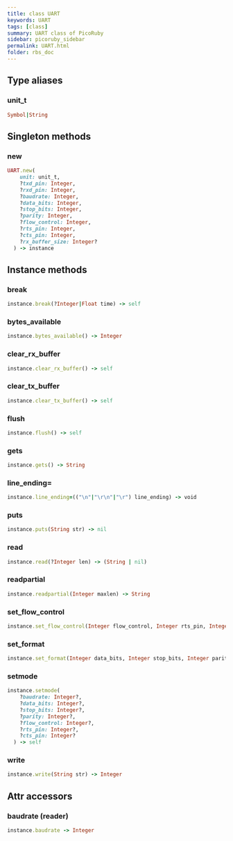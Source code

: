 ```yaml
---
title: class UART
keywords: UART
tags: [class]
summary: UART class of PicoRuby
sidebar: picoruby_sidebar
permalink: UART.html
folder: rbs_doc
---
```

## Type aliases
### unit_t
```ruby
Symbol|String
```
## Singleton methods
### new

```ruby
UART.new(
    unit: unit_t,
    ?txd_pin: Integer,
    ?rxd_pin: Integer,
    ?baudrate: Integer,
    ?data_bits: Integer,
    ?stop_bits: Integer,
    ?parity: Integer,
    ?flow_control: Integer,
    ?rts_pin: Integer,
    ?cts_pin: Integer,
    ?rx_buffer_size: Integer?
  ) -> instance
```
## Instance methods
### break

```ruby
instance.break(?Integer|Float time) -> self
```
### bytes_available

```ruby
instance.bytes_available() -> Integer
```
### clear_rx_buffer

```ruby
instance.clear_rx_buffer() -> self
```
### clear_tx_buffer

```ruby
instance.clear_tx_buffer() -> self
```
### flush

```ruby
instance.flush() -> self
```
### gets

```ruby
instance.gets() -> String
```
### line_ending=

```ruby
instance.line_ending=(("\n"|"\r\n"|"\r") line_ending) -> void
```
### puts

```ruby
instance.puts(String str) -> nil
```
### read

```ruby
instance.read(?Integer len) -> (String | nil)
```
### readpartial

```ruby
instance.readpartial(Integer maxlen) -> String
```
### set_flow_control

```ruby
instance.set_flow_control(Integer flow_control, Integer rts_pin, Integer cts_pin) -> void
```
### set_format

```ruby
instance.set_format(Integer data_bits, Integer stop_bits, Integer parity) -> void
```
### setmode

```ruby
instance.setmode(
    ?baudrate: Integer?,
    ?data_bits: Integer?,
    ?stop_bits: Integer?,
    ?parity: Integer?,
    ?flow_control: Integer?,
    ?rts_pin: Integer?,
    ?cts_pin: Integer?
  ) -> self
```
### write

```ruby
instance.write(String str) -> Integer
```
## Attr accessors
### baudrate (reader)
```ruby
instance.baudrate -> Integer
```
